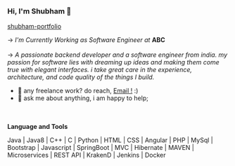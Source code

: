 
### Hi, I'm Shubham 👋

[shubham-portfolio](https://shubmsingh.github.io/Shubhamsingh.github.io/)

 -> <i>I'm Currently Working as Software Engineer at </i><b>ABC</b>
 <br>
 <br>
 -> <i> A passionate backend developer and a software engineer from india. my passion for software lies with dreaming up ideas and making them come true with elegant interfaces. i take great care in the experience, architecture, and code quality of the things I build.</i>
 
 - 💼 any freelance work? do reach, [Email !](mailto:Shubhammcmt@gmail.com) :)
 - 💬 ask me about anything, i am happy to help;
 <br>
 <br>
 <strong>Language and Tools</strong>
 <p>Java | Java8 | C++  | C | Python | HTML | CSS | Angular | PHP | MySql | Bootstrap | Javascript | SpringBoot | MVC | Hibernate | MAVEN | Microservices | REST API | KrakenD | Jenkins | Docker </p>
<!--
**shubmSingh/shubmSingh** is a ✨ _special_ ✨ repository because its `README.md` (this file) appears on your GitHub profile.
 |||
Here are some ideas to get you started:

- 🔭 I’m currently working on ...
- 🌱 I’m currently learning ...
- 👯 I’m looking to collaborate on ...
- 🤔 I’m looking for help with ...
- 💬 Ask me about ...
- 📫 How to reach me: ...
- 😄 Pronouns: ...
- ⚡ Fun fact: ...
-->
